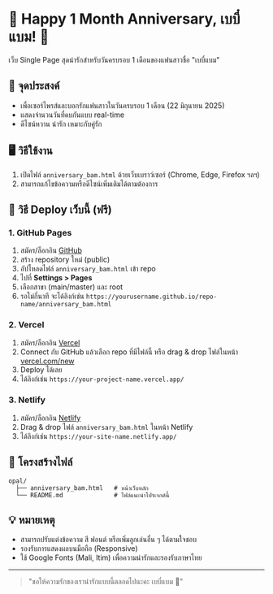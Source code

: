 # 💖 Happy 1 Month Anniversary, เบบี๋แบม! 💖

เว็บ Single Page สุดน่ารักสำหรับวันครบรอบ 1 เดือนของแฟนสาวชื่อ "เบบี๋แบม"

## 🎀 จุดประสงค์
- เพื่อเซอร์ไพรส์และบอกรักแฟนสาวในวันครบรอบ 1 เดือน (22 มิถุนายน 2025)
- แสดงจำนวนวันที่คบกันแบบ real-time
- ดีไซน์หวาน น่ารัก เหมาะกับคู่รัก

## 🖥️ วิธีใช้งาน
1. เปิดไฟล์ `anniversary_bam.html` ด้วยเว็บเบราว์เซอร์ (Chrome, Edge, Firefox ฯลฯ)
2. สามารถแก้ไขข้อความหรือดีไซน์เพิ่มเติมได้ตามต้องการ

## 🚀 วิธี Deploy เว็บนี้ (ฟรี)

### 1. GitHub Pages
1. สมัคร/ล็อกอิน [GitHub](https://github.com)
2. สร้าง repository ใหม่ (public)
3. อัปโหลดไฟล์ `anniversary_bam.html` เข้า repo
4. ไปที่ **Settings > Pages**
5. เลือกสาขา (main/master) และ root
6. รอไม่กี่นาที จะได้ลิงก์เช่น `https://yourusername.github.io/repo-name/anniversary_bam.html`

### 2. Vercel
1. สมัคร/ล็อกอิน [Vercel](https://vercel.com)
2. Connect กับ GitHub แล้วเลือก repo ที่มีไฟล์นี้ หรือ drag & drop ไฟล์ในหน้า [vercel.com/new](https://vercel.com/new)
3. Deploy ได้เลย
4. ได้ลิงก์เช่น `https://your-project-name.vercel.app/`

### 3. Netlify
1. สมัคร/ล็อกอิน [Netlify](https://netlify.com)
2. Drag & drop ไฟล์ `anniversary_bam.html` ในหน้า Netlify
3. ได้ลิงก์เช่น `https://your-site-name.netlify.app/`

## 📁 โครงสร้างไฟล์
```
opal/
  ├── anniversary_bam.html   # หน้าเว็บหลัก
  └── README.md              # ไฟล์แนะนำโปรเจกต์นี้
```

## 💡 หมายเหตุ
- สามารถปรับแต่งข้อความ สี ฟอนต์ หรือเพิ่มลูกเล่นอื่น ๆ ได้ตามใจชอบ
- รองรับการแสดงผลบนมือถือ (Responsive)
- ใช้ Google Fonts (Mali, Itim) เพื่อความน่ารักและรองรับภาษาไทย

---

> "ขอให้ความรักของเราน่ารักแบบนี้ตลอดไปนะคะ เบบี๋แบม 💖" 
